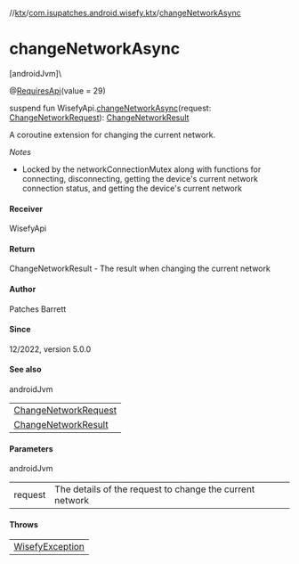 //[ktx](../../index.md)/[com.isupatches.android.wisefy.ktx](index.md)/[changeNetworkAsync](change-network-async.md)

# changeNetworkAsync

[androidJvm]\

@[RequiresApi](https://developer.android.com/reference/kotlin/androidx/annotation/RequiresApi.html)(value = 29)

suspend fun WisefyApi.[changeNetworkAsync](change-network-async.md)(request: [ChangeNetworkRequest](../../../networkconnection/networkconnection/com.isupatches.android.wisefy.networkconnection.entities/-change-network-request/index.md)): [ChangeNetworkResult](../../../networkconnection/networkconnection/com.isupatches.android.wisefy.networkconnection.entities/-change-network-result/index.md)

A coroutine extension for changing the current network.

*Notes*

- 
   Locked by the networkConnectionMutex along with functions for connecting, disconnecting, getting the device's     current network connection status, and getting the device's current network

#### Receiver

WisefyApi

#### Return

ChangeNetworkResult - The result when changing the current network

#### Author

Patches Barrett

#### Since

12/2022, version 5.0.0

#### See also

androidJvm

| |
|---|
| [ChangeNetworkRequest](../../../networkconnection/networkconnection/com.isupatches.android.wisefy.networkconnection.entities/-change-network-request/index.md) |
| [ChangeNetworkResult](../../../networkconnection/networkconnection/com.isupatches.android.wisefy.networkconnection.entities/-change-network-result/index.md) |

#### Parameters

androidJvm

| | |
|---|---|
| request | The details of the request to change the current network |

#### Throws

| |
|---|
| [WisefyException](../../../core/core/com.isupatches.android.wisefy.core.exceptions/-wisefy-exception/index.md) |
